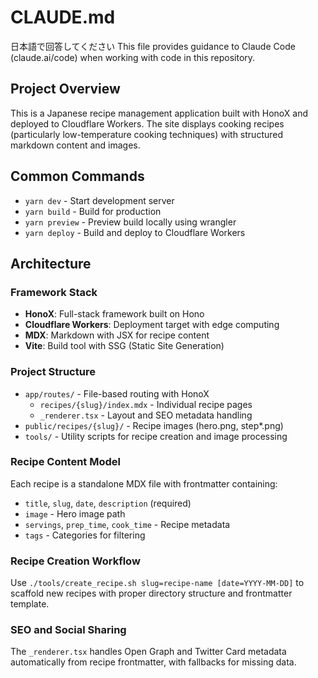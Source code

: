 # CLAUDE.md
日本語で回答してください
This file provides guidance to Claude Code (claude.ai/code) when working with code in this repository.

## Project Overview

This is a Japanese recipe management application built with HonoX and deployed to Cloudflare Workers. The site displays cooking recipes (particularly low-temperature cooking techniques) with structured markdown content and images.

## Common Commands

- `yarn dev` - Start development server
- `yarn build` - Build for production
- `yarn preview` - Preview build locally using wrangler
- `yarn deploy` - Build and deploy to Cloudflare Workers

## Architecture

### Framework Stack
- **HonoX**: Full-stack framework built on Hono
- **Cloudflare Workers**: Deployment target with edge computing
- **MDX**: Markdown with JSX for recipe content
- **Vite**: Build tool with SSG (Static Site Generation)

### Project Structure
- `app/routes/` - File-based routing with HonoX
  - `recipes/{slug}/index.mdx` - Individual recipe pages
  - `_renderer.tsx` - Layout and SEO metadata handling
- `public/recipes/{slug}/` - Recipe images (hero.png, step*.png)
- `tools/` - Utility scripts for recipe creation and image processing

### Recipe Content Model
Each recipe is a standalone MDX file with frontmatter containing:
- `title`, `slug`, `date`, `description` (required)
- `image` - Hero image path
- `servings`, `prep_time`, `cook_time` - Recipe metadata
- `tags` - Categories for filtering

### Recipe Creation Workflow
Use `./tools/create_recipe.sh slug=recipe-name [date=YYYY-MM-DD]` to scaffold new recipes with proper directory structure and frontmatter template.

### SEO and Social Sharing
The `_renderer.tsx` handles Open Graph and Twitter Card metadata automatically from recipe frontmatter, with fallbacks for missing data.